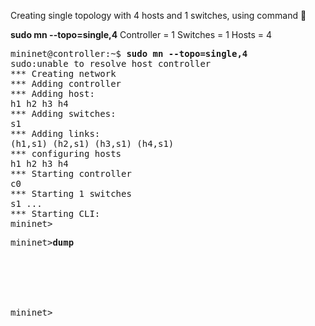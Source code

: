 Creating single topology with 4 hosts and 1 switches, using command :8ball: 


<b>sudo mn --topo=single,4</b>
Controller = 1
Switches = 1
Hosts      = 4 
<pre>
mininet@controller:~$ <b>sudo mn --topo=single,4</b>
sudo:unable to resolve host controller
*** Creating network
*** Adding controller
*** Adding host:
h1 h2 h3 h4
*** Adding switches:
s1
*** Adding links:
(h1,s1) (h2,s1) (h3,s1) (h4,s1)
*** configuring hosts
h1 h2 h3 h4
*** Starting controller
c0
*** Starting 1 switches
s1 ...
*** Starting CLI:
mininet>
</pre>

<pre>
mininet><b>dump</b>
<host h1: h1-eth0:10.0.0.1 pid=1215>
<host h2: h2-eth0:10.0.0.2 pid=1219>
<host h3: h3-eth0:10.0.0.3 pid=1221>
<host h4: h4-eth0:10.0.0.4 pid=1223>
<OVSSwitch s1: lo:127.0.0.1,s1-eth1:none,s1-eth2:none,s1-eth3:none,s1-eth4:none
pid=1228>
<Controller c0:127.0.0.1:6633 pid=1208>
mininet> 
</pre>

